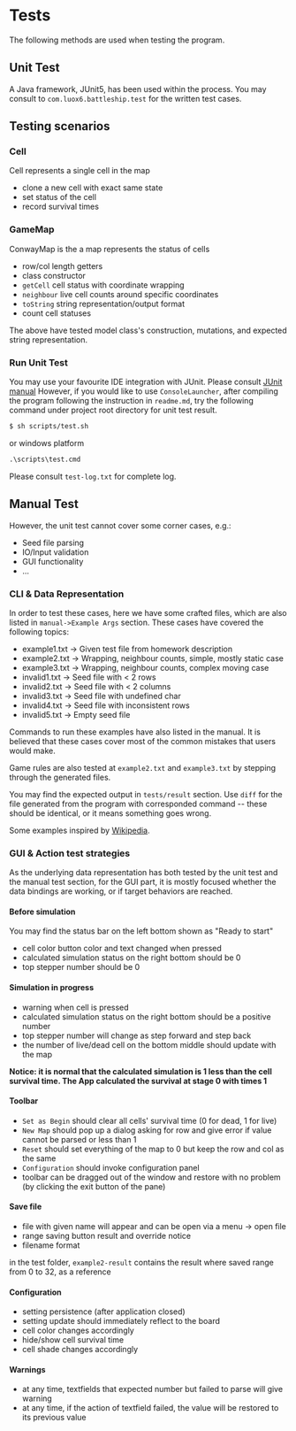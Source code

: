 # Tests

The following methods are used when testing the program. 

## Unit Test

A Java framework, JUnit5, has been used within the process. You may consult to `com.luox6.battleship.test` for the written test cases.

## Testing scenarios

### Cell

Cell represents a single cell in the map

- clone a new cell with exact same state
- set status of the cell
- record survival times

### GameMap

ConwayMap is the a map represents the status of cells

- row/col length getters
- class constructor
- `getCell` cell status with coordinate wrapping
- `neighbour` live cell counts around specific coordinates
- `toString` string representation/output format
- count cell statuses

The above have tested model class's construction, mutations, and expected string representation.

### Run Unit Test 

You may use your favourite IDE integration with JUnit. Please consult [JUnit manual](https://junit.org/junit5/docs/current/user-guide/#running-tests)
However, if you would like to use `ConsoleLauncher`, after compiling the program following the instruction in `readme.md`, try the following command under project root directory for unit test result.

```bash
$ sh scripts/test.sh
```

or windows platform 

```cmd
.\scripts\test.cmd
```

Please consult `test-log.txt` for complete log.

## Manual Test

However, the unit test cannot cover some corner cases, e.g.:

- Seed file parsing
- IO/Input validation
- GUI functionality
- ...

### CLI & Data Representation

In order to test these cases, here we have some crafted files, which are also listed in `manual->Example Args` section.
These cases have covered the following topics: 

- example1.txt -> Given test file from homework description
- example2.txt -> Wrapping, neighbour counts, simple, mostly static case
- example3.txt -> Wrapping, neighbour counts, complex moving case
- invalid1.txt -> Seed file with < 2 rows
- invalid2.txt -> Seed file with < 2 columns
- invalid3.txt -> Seed file with undefined char
- invalid4.txt -> Seed file with inconsistent rows
- invalid5.txt -> Empty seed file

Commands to run these examples have also listed in the manual. It is believed that these cases cover most of the common mistakes that users would make.

Game rules are also tested at `example2.txt` and `example3.txt` by stepping through the generated files.

You may find the expected output in `tests/result` section. Use `diff` for the file generated from the program with corresponded command -- these should be identical, or it means something goes wrong.

Some examples inspired by [Wikipedia](https://en.wikipedia.org/wiki/Conway%27s_Game_of_Life).

### GUI & Action test strategies

As the underlying data representation has both tested by the unit test and the manual test section, for the GUI part, it is mostly focused whether the data bindings are working, or if target behaviors are reached.

#### Before simulation

You may find the status bar on the left bottom shown as "Ready to start"

- cell color button color and text changed when pressed
- calculated simulation status on the right bottom should be 0
- top stepper number should be 0

#### Simulation in progress

- warning when cell is pressed
- calculated simulation status on the right bottom should be a positive number
- top stepper number will change as step forward and step back
- the number of live/dead cell on the bottom middle should update with the map

**Notice: it is normal that the calculated simulation is 1 less than the cell survival time. The App calculated the survival at stage 0 with times 1**

#### Toolbar

- `Set as Begin` should clear all cells' survival time (0 for dead, 1 for live)
- `New Map` should pop up a dialog asking for row and give error if value cannot be parsed or less than 1 
- `Reset` should set everything of the map to 0 but keep the row and col as the same
- `Configuration` should invoke configuration panel
- toolbar can be dragged out of the window and restore with no problem (by clicking the exit button of the pane)

#### Save file

- file with given name will appear and can be open via a menu -> open file
- range saving button result and override notice
- filename format

in the test folder, `example2-result` contains the result where saved range from 0 to 32, as a reference

#### Configuration

- setting persistence (after application closed)
- setting update should immediately reflect to the board
- cell color changes accordingly
- hide/show cell survival time
- cell shade changes accordingly

#### Warnings

- at any time, textfields that expected number but failed to parse will give warning
- at any time, if the action of textfield failed, the value will be restored to its previous value